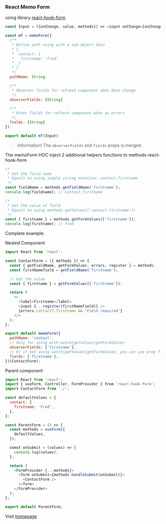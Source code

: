 ### React Memo Form

using library [react-hook-form](https://react-hook-form.com/)

```javascript
const Input = ({onChange, value, methods}) => <input onChange={onChange} value={value}/>

const mf = memoForm({
  /**
   * Define path using with a sub-object data
   * {
   *  contact: {
   *   firstname: 'Fred'
   *  }
   * }
   */
  pathName: String

  /**
   * Observer fields for refresh component when data change
   */
  observerFields: [String]

  /**
   * Other fields for refresh component when an errors
   */
  fields: [String]
})

export default mf(Input)

```

> Information!
> The `observerFields` and `fields` props is merged.

The memoForm HOC inject 2 additional helpers functions to methods react-hook-form

```javascript
/*
 * Get the field name
 * Equals to using simple string notation: contact.firstname
 */
const fieldName = methods.getFieldName('firstname');
console.log(fieldname); // contact.firstname

/*
 * Get the value of field
 * Equals to using methods.getValues(['contact.firstname'])
 */
const { firstname } = methods.getFormValues(['firstname']);
console.log(firstname); // fred
```

Complete example:

Nested Component

```javascript
import React from 'react';

const ContactForm = ({ methods }) => {
  const { getFieldName, getFormValues, errors, register } = methods;
  const firstNamefield = getFieldName('firstname');

  // Get the value
  const { firstname } = getFormValues(['firstname']);

  return (
    <>
      <label>Firstname</label>
      <input {...register(firstNamefield)} />
      {errors.contact?.firstname && 'Field required'}
    </>
  );
};

export default memoForm({
  pathName: 'contact',
  // Only for using with watch|getValues|getFormValues
  observerFields: ['firstname'],
  // Or if not using watch|getValues|getFormValues, you can use prop field for re-render component on errors
  fields: ['firstname'],
})(ContactForm);
```

Parent component

```javascript
import React from 'react';
import { useForm, Controller, FormProvider } from 'react-hook-form';
import ContactForm from './';

const defaultValues = {
  contact: {
    firstname: 'Fred',
  },
};

const ParentForm = () => {
  const methods = useForm({
    defaultValues,
  });

  const onSubmit = (values) => {
    console.log(values);
  };

  return (
    <FormProvider {...methods}>
      <form onSubmit={methods.handleSubmit(onSubmit)}>
        <ContactForm />
      </form>
    </FormProvider>
  );
};

export default ParentForm;
```

Visit [homepage](https://fredckl.github.io/react-memo-form/)
